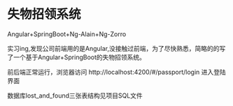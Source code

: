 # 失物招领系统
Angular+SpringBoot+Ng-Alain+Ng-Zorro
   
   实习ing,发现公司前端用的是Angular,没接触过前端，为了尽快熟悉，简略的的写了一个基于Angular+SpringBoot的失物招领系统。
   
   
   前后端正常运行，浏览器访问 http://localhost:4200/#/passport/login 进入登陆界面
   
   数据库lost_and_found三张表结构见项目SQL文件


